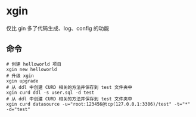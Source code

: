 # xgin

仅比 gin 多了代码生成、log、config 的功能

## 命令

```shell
# 创建 helloworld 项目
xgin new helloworld 
# 升级 xgin
xgin upgrade 
# 从 ddl 中创建 CURD 相关的方法并保存到 test 文件夹中
xgin curd ddl -s user.sql -d test 
# 从 ddl 中创建 CURD 相关的方法并保存到 test 文件夹中
xgin curd datasource -u="root:123456@tcp(127.0.0.1:3306)/test" -t="*" -d="test" 
```